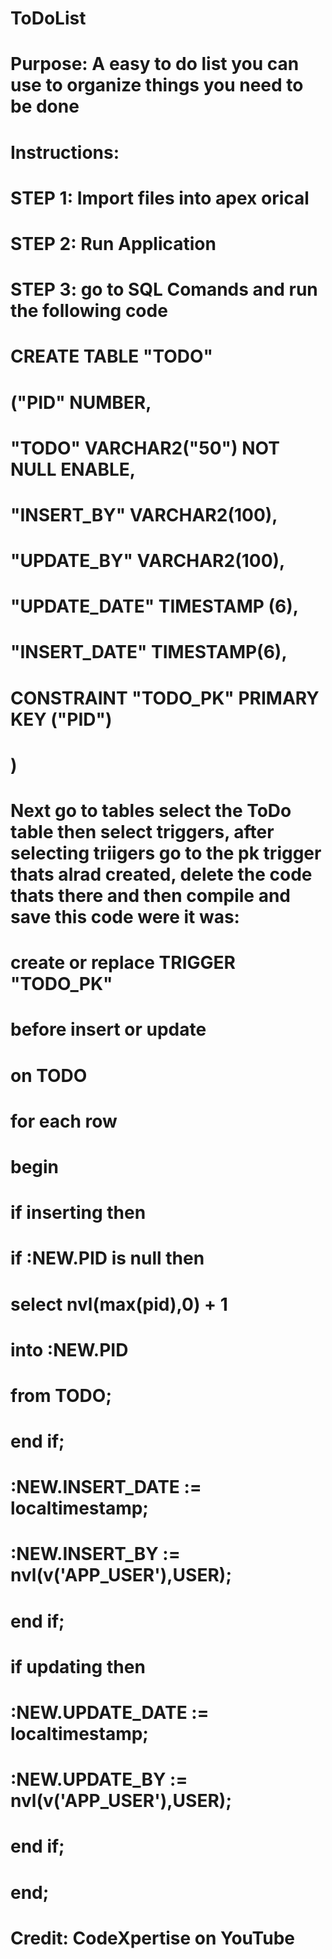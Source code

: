 # ToDoList

# Purpose: A easy to do list you can use to organize things you need to be done

# Instructions:
# STEP 1: Import files into apex orical
# STEP 2: Run Application
# STEP 3: go to SQL Comands and run the following code 

#  CREATE TABLE "TODO"
#   ("PID" NUMBER,
#    "TODO" VARCHAR2("50") NOT NULL ENABLE,
#    "INSERT_BY" VARCHAR2(100),
#    "UPDATE_BY" VARCHAR2(100),
#    "UPDATE_DATE" TIMESTAMP (6),
#    "INSERT_DATE" TIMESTAMP(6),
#     CONSTRAINT "TODO_PK" PRIMARY KEY ("PID")
#   )

# Next go to tables select the ToDo table then select triggers, after selecting triigers go to the pk trigger thats alrad created, delete the code thats there and then compile and save this code were it was:

# create or replace TRIGGER "TODO_PK"
#  before insert or update
#  on TODO
#  for each row
#  begin
#     if inserting then
#       if :NEW.PID is null then
#           select nvl(max(pid),0) + 1
#           into :NEW.PID
#           from TODO;
#       end if;
#
#        :NEW.INSERT_DATE := localtimestamp;
#        :NEW.INSERT_BY := nvl(v('APP_USER'),USER);
#    end if;
#
#     if updating then
#        :NEW.UPDATE_DATE := localtimestamp;
#        :NEW.UPDATE_BY := nvl(v('APP_USER'),USER);
#     end if;
# end;

# Credit: CodeXpertise on YouTube
